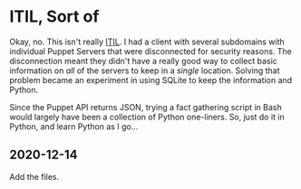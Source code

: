 # ITIL, Sort of

<!-- ----1----5----2----5----3----5----4----5----5----5----6----5----7----5- -->
Okay, no. This isn't really [ITIL][]. I had a client with several
subdomains with individual Puppet Servers that were disconnected for
security reasons. The disconnection meant they didn't have a really
good way to collect basic information on *all* of the servers to keep
in a *single* location. Solving that problem became an experiment in
using SQLite to keep the information and Python.

Since the Puppet API returns JSON, trying a fact gathering script in
Bash would largely have been a collection of Python one-liners. So,
just do it in Python, and learn Python as I go...

[ITIL]: https://en.wikipedia.org/wiki/ITIL

## 2020-12-14

Add the files.
